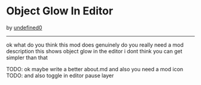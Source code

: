 # Object Glow In Editor
by [undefined0](user:13351341)

---

ok what do you think this mod does genuinely do you really need a mod
description this shows object glow in the editor i dont think you can get
simpler than that

TODO: ok maybe write a better about.md and also you need a mod icon
TODO: and also toggle in editor pause layer
